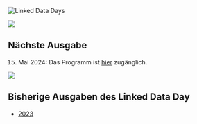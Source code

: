 ![Linked Data Days](/static-assets/img/linked-data-days.png)
  
![   ](/static-assets/img/white-space-2.jpg)

## Nächste Ausgabe
  
 15. Mai 2024: Das Programm ist [hier](/linked-data-day/) zugänglich.

![   ](/static-assets/img/white-space-2.jpg)
## Bisherige Ausgaben des Linked Data Day

* [2023](/community/linked-data-day-2023/)
